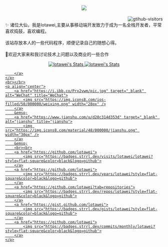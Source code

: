 <h1 align="center"> <a href="https://sunguoqi.com/"> <img
                src="https://readme-typing-svg.herokuapp.com/?lines=console.log(%22龙少%2C%20你好!%22);lotawei祝您今天愉快!&center=true&size=27">
        </a> </h1>
    <a href="https://github.com/lotawei">
        <img align="right"
            src="https://komarev.com/ghpvc/?username=lotawei&label=Visitors&color=red&style=flat&logo=github"
            alt="gtihub-visitors" />
    </a>
    </details>
    <br>✨ 诸位大仙，我是lotawei,主要从事移动端开发致力于成为一名全栈开发者，平常喜欢捣鼓，喜欢编程。</br>
    <br>该站存放本人的一些代码程序，顺便记录自己的随想心得。</br>
    <br> 🤣欢迎大家来和我讨论技术上问题以及商业的一些合作</br>
    <p align="center">
        <a href="https://github.com/lotawei" class="rich-diff-level-one">
            <img src="https://github-readme-stats.vercel.app/api?username=lotawei&title_color=333&text_color=777&show_icons=false&theme=transparent"
                alt="lotawei's Stats"></img>
             <img src=" https://github-readme-stats.vercel.app/api/top-langs?username=lotawei&title_color=333&text_color=777&show_icons=false&theme=transparent"
                alt="lotawei's Stats"></img>
         
        </a>
    </p>
    <br></br>
    <p align="center">
        <a href="https://i.ibb.co/Prx2vwm/pic.jpg" target="_blank" alt="WeChat" title="WeChat">
            <img src="https://img.icons8.com/ios-filled/50/000000/weixing.png" width="28px" />
        </a>
        &emsp;
        <a href="https://www.jianshu.com/u/d20c314d353d" target="_blank" alt="jianshu" title="jianshu">
            <img src="https://img.icons8.com/material/48/000000/jianshu.png" width="30px" />
        </a>
        &emsp;
        <br><br>
        <a href="https://github.com/lotawei">
            <img src="https://badges.strrl.dev/visits/lotawei/lotawei?style=flat-square&color=black&logo=github">
        </a>
        <a href="https://github.com/lotawei">
            <img src="https://badges.strrl.dev/years/lotawei?style=flat-square&color=black&logo=github">
        </a>
        <a href="https://github.com/lotawei?tab=repositories">
            <img src="https://badges.strrl.dev/repos/lotawei?style=flat-square&color=black&logo=github">
        </a>
        <a href="https://gist.github.com/lotawei">
            <img src="https://badges.strrl.dev/gists/lotawei?style=flat-square&color=black&logo=github">
        </a>
        <a href="https://github.com/lotawei">
            <img src="https://badges.strrl.dev/commits/monthly/lotawei?style=flat-square&color=black&logo=github">
        </a>
    </p>
